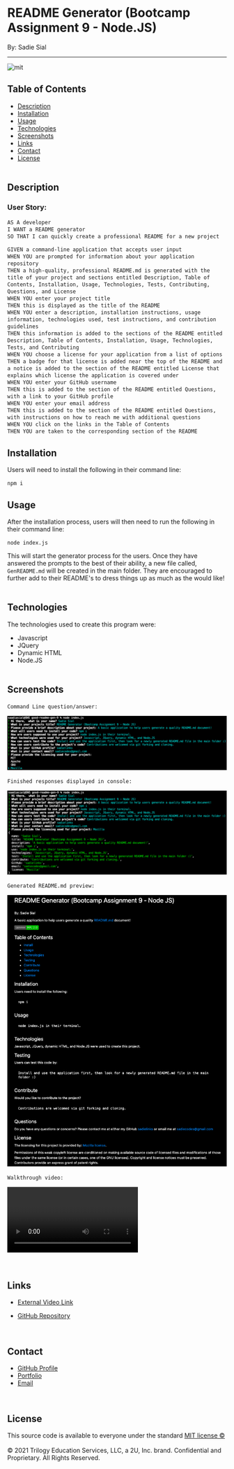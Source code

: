 # README Generator (Bootcamp Assignment 9 - Node.JS)

By: Sadie Sial
___

![mit](https://img.shields.io/badge/license-MIT-brightgreen)

## Table of Contents

* [Description](#description)
* [Installation](#installation)
* [Usage](#usage)
* [Technologies](#technologies)
* [Screenshots](#screenshots)
* [Links](#links)
* [Contact](#contact)
* [License](#license)
<br><br>

## Description <br>

### User Story:

```
AS A developer
I WANT a README generator
SO THAT I can quickly create a professional README for a new project
```

```
GIVEN a command-line application that accepts user input
WHEN YOU are prompted for information about your application repository
THEN a high-quality, professional README.md is generated with the title of your project and sections entitled Description, Table of Contents, Installation, Usage, Technologies, Tests, Contributing, Questions, and License
WHEN YOU enter your project title
THEN this is displayed as the title of the README
WHEN YOU enter a description, installation instructions, usage information, technologies used, test instructions, and contribution guidelines
THEN this information is added to the sections of the README entitled Description, Table of Contents, Installation, Usage, Technologies, Tests, and Contributing
WHEN YOU choose a license for your application from a list of options
THEN a badge for that license is added near the top of the README and a notice is added to the section of the README entitled License that explains which license the application is covered under
WHEN YOU enter your GitHub username
THEN this is added to the section of the README entitled Questions, with a link to your GitHub profile
WHEN YOU enter your email address
THEN this is added to the section of the README entitled Questions, with instructions on how to reach me with additional questions
WHEN YOU click on the links in the Table of Contents
THEN YOU are taken to the corresponding section of the README
```

## Installation

Users will need to install the following in their command line:
```
npm i
```


## Usage

After the installation process, users will then need to run the following in their command line:
```
node index.js
```
This will start the generator process for the users. Once they have answered the prompts to the best of their ability, a new file called, `GenREADME.md` will be created in the main folder. They are encouraged to further add to their README's to dress things up as much as the would like!
<br><br>


## Technologies

The technologies used to create this program were: 
- Javascript
- JQuery
- Dynamic HTML
- Node.JS
<br><br>

## Screenshots
```
Command Line question/answer:
```
![Screenshot](./assets/images/screenshot.png)

```
Finished responses displayed in console:
```
![Screenshot](./assets/images/screenshot2.png)

```
Generated README.md preview:
```
![Screenshot](./assets/images/screenshot3.png)

```
Walkthrough video:
```
<video playsinline="" class="shaka-video" autoplay="" src="blob:https://watch.screencastify.com/ec3701fd-5127-48d8-a9e1-49b32776381f"><!----></video>


<br>

## Links

- [External Video Link](https://watch.screencastify.com/v/2nPAK0kNzjQqtOpGmB7c)

- [GitHub Repository](https://github.com/sadielinks/the-readme-gen)

<br>

## Contact

- [GitHub Profile](https://github.com/sadielinks)
- [Portfolio](https://sadielinks.github.io/professional-portfolio/)
- [Email](mailto:sadiecodes@gmail.com)

<br>

## License

This source code is available to everyone under the standard [MIT license ©](https://choosealicense.com/licenses/mit/) <br><br>
© 2021 Trilogy Education Services, LLC, a 2U, Inc. brand. Confidential and Proprietary. All Rights Reserved.